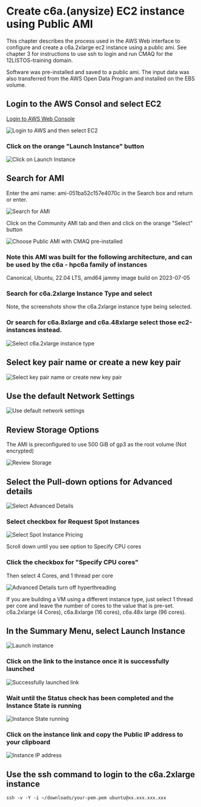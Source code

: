 # Create c6a.(anysize) EC2 instance using Public AMI

This chapter describes the process used in the AWS Web interface to configure and create a c6a.2xlarge ec2 instance using a public ami. 
See chapter 3 for instructions to use ssh to login and run CMAQ for the 12LISTOS-training domain.

Software was pre-installed and saved to a public ami. The input data was also transferred from the AWS Open Data Program and installed on the EBS volume.

## Login to the AWS Consol and select EC2

<a href="https://aws.amazon.com/">Login to AWS Web Console</a>

![Login to AWS and then select EC2](../web-vm/aws_web_console_home_select_ec2.png)

### Click on the orange "Launch Instance" button

![Click on Launch Instance](../web-vm/aws_web_interface_launch_instance.png)

## Search for AMI

Enter the ami name: ami-051ba52c157e4070c in the Search box and return or enter.

![Search for AMI](../web-vm/aws_web_console_search_ami.png)

Click on the Community AMI tab and then and click on the orange "Select" button

![Choose Public AMI with CMAQ pre-installed](../web-vm/aws_web_interface_choose_ami.png)


### Note this AMI was built for the following architecture, and can be used by the c6a - hpc6a family of instances

Canonical, Ubuntu, 22.04 LTS, amd64 jammy image build on 2023-07-05

### Search for c6a.2xlarge Instance Type and select 

Note, the screenshots show the c6a.2xlarge instance type being selected.

### Or search for c6a.8xlarge and c6a.48xlarge select those ec2-instances instead.


![Select c6a.2xlarge instance type](../web-vm/aws_web_console_select_c6a.2xlarge_ec2_instance.png)

## Select key pair name or create a new key pair

![Select key pair name or create new key pair](../web-vm/aws_web_console_select_key_pair.png)


## Use the default Network Settings

![Use default network settings](../web-vm/aws_web_console_network_settings_information.png)

## Review Storage Options

The AMI is preconfigured to use 500 GiB of gp3 as the root volume (Not encrypted)

![Review Storage](../web-vm/aws_web_console_storage_volume_information.png)

## Select the Pull-down options for Advanced details

![Select Advanced Details](../web-vm/aws_advanced_details.png)

### Select checkbox for Request Spot Instances

![Select Spot Instance Pricing](../web-vm/ec2_web_request_spot_instance.png)

Scroll down until you see option to Specify CPU cores

### Click the checkbox for "Specify CPU cores"

Then select 4 Cores, and 1 thread per core



![Advanced Details turn off hyperthreading](../web-vm/aws_advanced_details_specify_1_thread_per_core.png)

If you are building a VM using a different instance type, just select 1 thread per core and leave the number of cores to the value that is pre-set. 
c6a.2xlarge (4 Cores), c6a.8xlarge (16 cores), c6a.48x large (96 cores).


## In the Summary Menu, select Launch Instance

![Launch instance](../web-vm/aws_web_console_summary_launch_instance_c6a.2xlarge.png)

### Click on the link to the instance once it is successfully launched

![Successfully launched link](../web-vm/aws_web_console_successful_launch_c6a.2xlarge.png)

### Wait until the Status check has been completed and the Instance State is running

![Instance State running](../web-vm/Instance_State_wait_till_running.png)

### Click on the instance link and copy the Public IP address to your clipboard

![Instance IP address](../web-vm/Instance_Public_IP_Address.png)


## Use the ssh command to login to the c6a.2xlarge instance

```
ssh -v -Y -i ~/downloads/your-pem.pem ubuntu@xx.xxx.xxx.xxx
```


